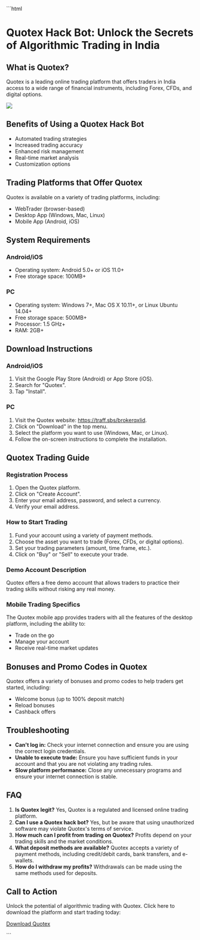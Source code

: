 \`\`\`html

# Quotex Hack Bot: Unlock the Secrets of Algorithmic Trading in India

## What is Quotex?

Quotex is a leading online trading platform that offers traders in India
access to a wide range of financial instruments, including Forex, CFDs,
and digital options.

[![](https://static.quotex.io/files/4_en/300_250.jpg)](https://traff.sbs/brokerqxlid)

## Benefits of Using a Quotex Hack Bot

-   Automated trading strategies
-   Increased trading accuracy
-   Enhanced risk management
-   Real-time market analysis
-   Customization options

## Trading Platforms that Offer Quotex

Quotex is available on a variety of trading platforms, including:

-   WebTrader (browser-based)
-   Desktop App (Windows, Mac, Linux)
-   Mobile App (Android, iOS)

## System Requirements

### Android/iOS

-   Operating system: Android 5.0+ or iOS 11.0+
-   Free storage space: 100MB+

### PC

-   Operating system: Windows 7+, Mac OS X 10.11+, or Linux Ubuntu
    14.04+
-   Free storage space: 500MB+
-   Processor: 1.5 GHz+
-   RAM: 2GB+

## Download Instructions

### Android/iOS

1.  Visit the Google Play Store (Android) or App Store (iOS).
2.  Search for "Quotex".
3.  Tap "Install".

### PC

1.  Visit the Quotex website: https://traff.sbs/brokerqxlid.
2.  Click on "Download" in the top menu.
3.  Select the platform you want to use (Windows, Mac, or Linux).
4.  Follow the on-screen instructions to complete the installation.

## Quotex Trading Guide

### Registration Process

1.  Open the Quotex platform.
2.  Click on "Create Account".
3.  Enter your email address, password, and select a currency.
4.  Verify your email address.

### How to Start Trading

1.  Fund your account using a variety of payment methods.
2.  Choose the asset you want to trade (Forex, CFDs, or digital
    options).
3.  Set your trading parameters (amount, time frame, etc.).
4.  Click on "Buy" or "Sell" to execute your trade.

### Demo Account Description

Quotex offers a free demo account that allows traders to practice their
trading skills without risking any real money.

### Mobile Trading Specifics

The Quotex mobile app provides traders with all the features of the
desktop platform, including the ability to:

-   Trade on the go
-   Manage your account
-   Receive real-time market updates

## Bonuses and Promo Codes in Quotex

Quotex offers a variety of bonuses and promo codes to help traders get
started, including:

-   Welcome bonus (up to 100% deposit match)
-   Reload bonuses
-   Cashback offers

## Troubleshooting

-   **Can\'t log in:** Check your internet connection and ensure you are
    using the correct login credentials.
-   **Unable to execute trade:** Ensure you have sufficient funds in
    your account and that you are not violating any trading rules.
-   **Slow platform performance:** Close any unnecessary programs and
    ensure your internet connection is stable.

## FAQ

1.  **Is Quotex legit?** Yes, Quotex is a regulated and licensed online
    trading platform.
2.  **Can I use a Quotex hack bot?** Yes, but be aware that using
    unauthorized software may violate Quotex\'s terms of service.
3.  **How much can I profit from trading on Quotex?** Profits depend on
    your trading skills and the market conditions.
4.  **What deposit methods are available?** Quotex accepts a variety of
    payment methods, including credit/debit cards, bank transfers, and
    e-wallets.
5.  **How do I withdraw my profits?** Withdrawals can be made using the
    same methods used for deposits.

## Call to Action

Unlock the potential of algorithmic trading with Quotex. Click here to
download the platform and start trading today:

[Download Quotex](\%22https://traff.sbs/brokerqxlid\%22)

\`\`\`

